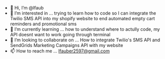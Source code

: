 - 👋 Hi, I’m @lfaub
- 👀 I’m interested in ... trying to learn how to code so I can integrate the Twilio SMS API into my shopify website to end automated empty cart reminders and promotional sms
- 🌱 I’m currently learning ... how to understand where to actully code, my API doesnt want to work going through terminal 
- 💞️ I’m looking to collaborate on ... How to integrate Twilio's SMS API and SendGrids Marketing Campaigns API with my website 
- 📫 How to reach me ... lfauber2597@gmail.com

<!---
lfaub/lfaub is a ✨ special ✨ repository because its `README.md` (this file) appears on your GitHub profile.
You can click the Preview link to take a look at your changes.
--->
